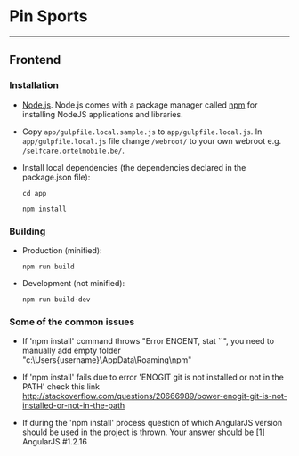 # Pin Sports

***

## Frontend

### Installation

* [Node.js](http://nodejs.org/download/). Node.js comes with a package manager called [npm](http://npmjs.org) for installing NodeJS applications and libraries.

* Copy `app/gulpfile.local.sample.js` to `app/gulpfile.local.js`. In `app/gulpfile.local.js` file change `/webroot/` to your own webroot e.g. `/selfcare.ortelmobile.be/`.

* Install local dependencies (the dependencies declared in the package.json file):

    ```
    cd app
    ```

    ```
    npm install
    ```

### Building

* Production (minified):

    ```
    npm run build
    ```


* Development (not minified):

    ```
    npm run build-dev
    ```

### Some of the common issues

* If 'npm install' command throws "Error ENOENT, stat ``", you need to manually add empty folder  "c:\Users\{username}\AppData\Roaming\npm"

* If 'npm install' fails due to error 'ENOGIT git is not installed or not in the PATH' check this link http://stackoverflow.com/questions/20666989/bower-enogit-git-is-not-installed-or-not-in-the-path

* If during the 'npm install' process question of which AngularJS version should be used in the project is thrown. Your answer should be [1] AngularJS #1.2.16
